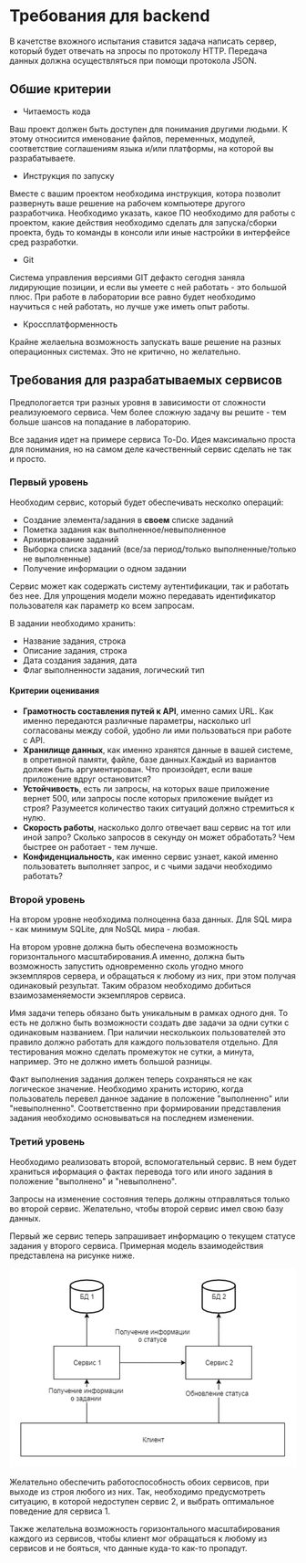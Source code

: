 # Требования для backend

В качетстве вхожного испытания ставится задача написать сервер, который будет отвечать на зпросы по протоколу HTTP. Передача данных должна осуществляться при помощи протокола JSON.

## Обшие критерии

* Читаемость кода

Ваш проект должен быть доступен для понимания другими людьми. К этому относиится именование файлов, переменных, модулей, соответствие соглашениям языка и/или платформы, на которой вы разрабатываете.

* Инструкция по запуску

Вместе с вашим проектом необходима инструкция, котора позволит развернуть ваше решение на рабочем компьютере другого разработчика. Необходимо указать, какое ПО необходимо для работы с проектом, какие действия необходимо сделать для запуска/сборки проекта, будь то команды в консоли или иные настройки в интерфейсе сред разработки.

* Git

Система управления версиями GIT дефакто сегодня заняла лидирующие позиции, и если вы умеете с ней работать - это большой плюс. При работе в лаборатории все равно будет необходимо научиться с ней работать, но лучше уже иметь опыт работы.

* Кроссплатформенность

Крайне желаельна возможность запускать ваше решение на разных операционных системах. Это не критично, но желательно. 


## Требования для разрабатываемых сервисов

Предпологается три разных уровня в зависимости от сложности реализуюемого сервиса. Чем более сложную задачу вы решите - тем больше шансов на попадание в лабораторию.

Все задания идет на примере сервиса To-Do. Идея максимально проста для понимания, но на самом деле качественный сервис сделать не так и просто.

### Первый уровень


Необходим сервис, который будет обеспечивать несколко операций:
* Создание элемента/задания в **своем** списке заданий
* Пометка задания как выполненное/невыполненное
* Архивирование заданий
* Выборка списка заданий (все/за период/только выполненные/только не выполненные)
* Получение информации о одном задании

Сервис может как содержать систему аутентификации, так и работать без нее.
Для упрощения модели можно передавать идентификатор пользователя как параметр ко всем запросам.

В задании необходимо хранить:
* Название задания, строка
* Описание задания, строка
* Дата создания задания, дата
* Флаг выполненности задания, логический тип

#### Критерии оценивания

* **Грамотность составления путей к API**, именно самих URL. Как именно передаются различные параметры, насколько url согласованы между собой, удобно ли ими пользоваться при работе с API.
* **Хранилище данных**, как именно хранятся данные в вашей системе, в опретивной памяти, файле, базе данных.Каждый из вариантов должен быть аргументирован. Что произойдет, если ваше приложение вдруг остановится?
* **Устойчивость**, есть ли запросы, на которых ваше приложение вернет 500, или запросы после которых приложение выйдет из строя? Разумеется количество таких ситуаций должно стремиться к нулю.
* **Скорость работы**, насколько долго отвечает ваш сервис на тот или иной запро? Сколько запросов в секунду он может обработать? Чем быстрее он работает - тем лучше.
* **Конфиденциальность**, как именно сервис узнает, какой именно пользоватеть выполняет запрос, и с чьими задачи необходимо работать?

### Второй уровень

На втором уровне необходима полноценна база данных. Для SQL мира - как минимум SQLite, для NoSQL мира - любая.

На втором уровне должна быть обеспечена возможность горизонтального масштабирования.А именно, должна быть возможность запустить одновременно сколь угодно много экземпляров сервера, и обращаться к любому из них, при этом получая одинаковый результат. Таким образом необходимо добиться взаимозаменяемости экземпляров сервиса.

Имя задачи теперь обязано быть уникальным в рамках одного дня. То есть не должно быть возможности создать две задачи за одни сутки с одинаковым названием. При наличии несколькоих пользователей это правило должно работать для каждого пользователя отдельно. Для тестирования можно сделать промежуток не сутки, а минута, например. Это не должно иметь большой разницы.

Факт выполнения задания должен теперь сохраняться не как логическое значение. Необходимо хранить историю, когда пользователь перевел данное задание в положение "выполненно" или "невыполненно". Соответственно при формировании представления задания необходимо основываться на последнем изменении.

### Третий уровень

Необходимо реализовать второй, вспомогательный сервис. В нем будет храниться иформация о фактах перевода того или иного задания в положение "выполнено" и "невыполнено".

Запросы на изменение состояния теперь должны отправляться только во второй сервис. Желательно, чтобы второй сервис имел свою базу данных.

Первый же сервис теперь запрашивает информацию о текущем статусе задания у второго сервиса. Примерная модель взаимодействия представлена на рисунке ниже.

![](img/Level3.png)

Желательно обеспечить работоспособность обоих сервисов, при выходе из строя любого из них. Так, необходимо предусмотреть ситуацию, в которой недоступен сервис 2, и выбрать оптимальное поведение для сервиса 1.

Также желательна возможность горизонтального масштабирования каждого из сервисов, чтобы клиент мог обращаться к любому из сервисов и не бояться, что данные куда-то как-то пропадут.